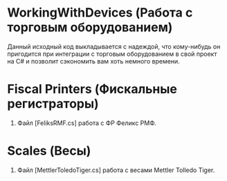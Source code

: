# WorkingWithDevices (Работа с торговым оборудованием)
Данный исходный код выкладывается с надеждой, что кому-нибудь он пригодится при интеграции с торговым оборудованием в свой проект на C# и позволит сэкономить вам хоть немного времени.

# Fiscal Printers (Фискальные регистраторы)
1. Файл [FeliksRMF.cs] работа с ФР Феликс РМФ.

# Scales (Весы)
1. Файл [MettlerToledoTiger.cs] работа с весами Mettler Tolledo Tiger.
